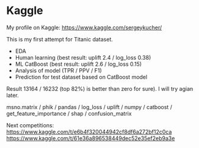 # Kaggle

My profile on Kaggle: https://www.kaggle.com/sergeykucher/

This is my first attempt for Titanic dataset.
- EDA
- Human learning (best result: uplift 2.4 / log_loss 0.38)
- ML CatBoost (best result: uplift 2.6 / log_loss 0.15)
- Analysis of model (TPR / PPV / F1)
- Prediction for test dataset based on CatBoost model

Result 13164 / 16232 (top 82%) is better than zero for sure).
I will try agian later.

msno.matrix / phik / pandas / log_loss / uplift / numpy / catboost / get_feature_importance / shap / confusion_matrix

Next competitions:
https://www.kaggle.com/t/e6b4f320044942cf8df6a272bf12c0ca
https://www.kaggle.com/t/61e36a896538449dec52e35ef2eb9a3e